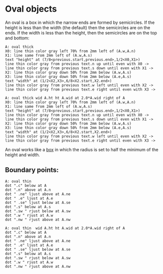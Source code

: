 # Oval objects

An oval is a box in which the narrow ends are formed by semicircles.
If the height is less than the width (the default) then the semicircles
are on the ends.  If the width is less than the height, then the
semicircles are on the top and bottom:

~~~~ pikchr indent
A: oval thick
X0: line thin color gray left 70% from 2mm left of (A.w,A.n)
X1: line same from 2mm left of (A.w,A.s)
text "height" at (7/8<previous.start,previous.end>,1/2<X0,X1>)
line thin color gray from previous text.n up until even with X0 ->
line thin color gray from previous text.s down until even with X1 ->
X2: line thin color gray down 50% from 2mm below (A.w,A.s)
X3: line thin color gray down 50% from 2mm below (A.e,A.s)
text "width" at (1/2<X2,X3>,6/8<X2.start,X2.end>)
line thin color gray from previous text.w left until even with X2 ->
line thin color gray from previous text.e right until even with X3 ->

A: oval thick wid A.ht ht A.wid at 2.0*A.wid right of A
X0: line thin color gray left 70% from 2mm left of (A.w,A.n)
X1: line same from 2mm left of (A.w,A.s)
text "height" at (7/8<previous.start,previous.end>,1/2<X0,X1>)
line thin color gray from previous text.n up until even with X0 ->
line thin color gray from previous text.s down until even with X1 ->
X2: line thin color gray down 50% from 2mm below (A.w,A.s)
X3: line thin color gray down 50% from 2mm below (A.e,A.s)
text "width" at (1/2<X2,X3>,6/8<X2.start,X2.end>)
line thin color gray from previous text.w left until even with X2 ->
line thin color gray from previous text.e right until even with X3 ->
~~~~

An oval works like a [box](./boxobj.md) in which the radius is
set to half the minimum of the height and width.


## Boundary points:

~~~~ pikchr indent
A: oval thin
dot ".c" below at A
dot ".n" above at A.n
dot " .ne" ljust above at A.ne
dot " .e" ljust at A.e
dot " .se" ljust below at A.se
dot ".s" below at A.s
dot ".sw " rjust below at A.sw
dot ".w " rjust at A.w
dot ".nw " rjust above at A.nw

A: oval thin  wid A.ht ht A.wid at 2.0*A.wid right of A
dot ".c" below at A
dot ".n" above at A.n
dot " .ne" ljust above at A.ne
dot " .e" ljust at A.e
dot " .se" ljust below at A.se
dot ".s" below at A.s
dot ".sw " rjust below at A.sw
dot ".w " rjust at A.w
dot ".nw " rjust above at A.nw


~~~~
